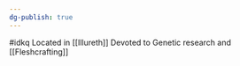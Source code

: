 ```yaml
---
dg-publish: true
---
```

#idkq 
Located in [[Illureth]]
Devoted to Genetic research and [[Fleshcrafting]]